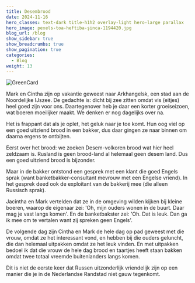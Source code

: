 ```yaml
---
title: Desembrood
date: 2024-11-16
hero_classes: text-dark title-h1h2 overlay-light hero-large parallax
hero_image: pexels-toa-heftiba-şinca-1194420.jpg
blog_url: /blog
show_sidebar: true
show_breadcrumbs: true
show_pagination: true
categories:
  - Blog
weight: 13
---
```

![GreenCard](/blog/images/Horsey.jpg#floatright#fr5)

Mark en Cintha zijn op vakantie geweest naar Arkhangelsk, een stad aan de Noordelijke IJszee. De gedachte is: dicht bij zee zitten omdat vis (eitjes) heel goed zijn voor ons. Daartegenover heb je daar een korter groeiseizoen, wat boeren moeilijker maakt. We denken er nog dagelijks over na.

Het is frappant dat als je oplet, het geluk naar je toe komt. Hun oog viel op een goed uitziend brood in een bakker, dus daar gingen ze naar binnen om daarna ergens te ontbijten. 

Eerst over het brood: we zoeken Desem-volkoren brood wat hier heel zeldzaam is. Rusland is geen brood-land al helemaal geen desem land. Dus een goed uitziend brood is bijzonder.

Maar in de bakker ontstond een gesprek met een klant die goed Engels sprak (want banketbakker-consultant mevrouw met een Engelse vriend). In het gesprek deed ook de exploitant van de bakkerij mee (die alleen Russisch sprak). 

Jacintha en Mark vertelden dat ze in de omgeving wilden kijken bij kleine boeren, waarop de eigenaar zei: 'Oh, mijn ouders wonen in de buurt. Daar mag je vast langs komen'. En de banketbakster zei: 'Oh. Dat is leuk. Dan ga ik mee om te vertalen want zij spreken geen Engels'. 

De volgende dag zijn Cintha en Mark de hele dag op pad geweest met die vrouw, omdat ze het interessant vond, en hebben bij die ouders geluncht, die dan helemaal uitpakken omdat ze het leuk vinden. En met uitpakken bedoel ik dat die vrouw de hele dag brood en taartjes heeft staan bakken omdat twee totaal vreemde buitenlanders langs komen.

Dit is niet de eerste keer dat Russen uitzonderlijk vriendelijk zijn op een manier die je in de Nederlandse Randstad niet gauw tegenkomt.

